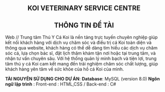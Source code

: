 <div align="center">
 <h2><strong>KOI VETERINARY SERVICE CENTRE</strong></h2>
 </div>  

<div align="center">
 <h2><strong>THÔNG TIN ĐỀ TÀI</strong></h2>
 </div> 
Web // Trung tâm Thú Y Cá Koi là nền tảng trực tuyến chuyên nghiệp giúp kết nối khách hàng với dịch vụ chăm sóc và điều trị cá Koi toàn diện và thông qua website, khách hàng có thể dễ dàng tìm hiểu các dịch vụ chăm sóc cá, lựa chọn bác sĩ, đặt lịch thăm khám tận nơi hoặc tại trung tâm, và nhận tư vấn chuyên sâu. Với hệ thống quản lý minh bạch và tiện lợi, trung tâm thú y cá Koi cam kết mang đến trải nghiệm chăm sóc chất lượng, giúp khách hàng yên tâm về sức khỏe của hồ cá Koi của mình.

**TÀI NGUYÊN SỬ DỤNG CHO DỰ ÁN**:
**Database**: MySQL (version 8.0)
**Ngôn ngữ lập trình** : Front-end : HTML,CSS / Back-end : C#

